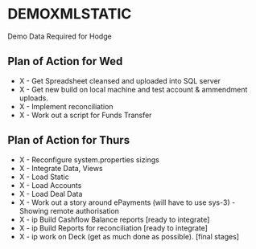 # DEMOXMLSTATIC
Demo Data Required for Hodge



Plan of Action for Wed
--------------------------------
* X - Get Spreadsheet cleansed and uploaded into SQL server  
* X - Get new build on local machine and test account & ammendment uploads.
* X - Implement reconciliation
* X - Work out a script for Funds Transfer


Plan of Action for Thurs
--------------------------------
* X - Reconfigure system.properties sizings
* X - Integrate Data, Views
* X - Load Static
* X - Load Accounts
* X - Load Deal Data
* X - Work out a story around ePayments (will have to use sys-3) - Showing remote authorisation
* X - ip Build Cashflow Balance reports [ready to integrate]
* X - ip Build Reports for reconciliation [ready to integrate]
* X - ip work on Deck (get as much done as possible). [final stages]
